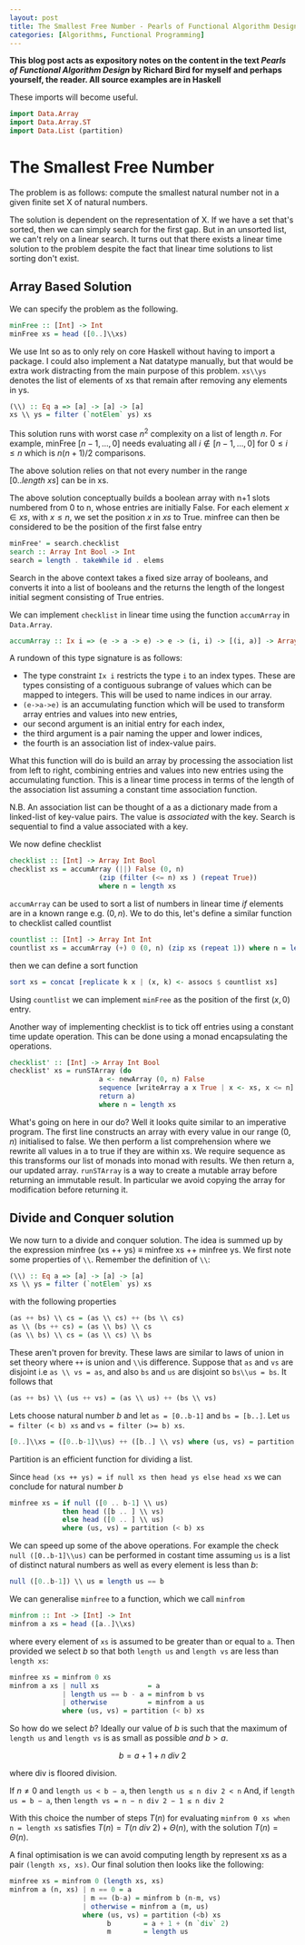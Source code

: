 ```yaml
---
layout: post
title: The Smallest Free Number - Pearls of Functional Algorithm Design
categories: [Algorithms, Functional Programming]
---
```

**This blog post acts as expository notes on the content in the
text _Pearls of Functional Algorithm Design_ by Richard Bird for myself
and perhaps yourself, the reader. All source examples are in Haskell**

These imports will become useful.

``` haskell
import Data.Array
import Data.Array.ST
import Data.List (partition)
```

# The Smallest Free Number

The problem is as follows: compute the smallest natural number not in a given
finite set X of natural numbers.

The solution is dependent on the representation of X. If we have a set
that's sorted, then we can simply search for the first gap. But in an
unsorted list, we can't rely on a linear search.
It turns out that there exists a linear time solution to the
problem despite the fact that linear time solutions to list sorting
don't exist.

## Array Based Solution
We can specify the problem as the following.

```haskell
minFree :: [Int] -> Int
minFree xs = head ([0..]\\xs)
```

We use Int so as to only rely on core Haskell without having to import
a package. I could also implement a Nat datatype manually, but that would
be extra work distracting from the main purpose of this problem.
`xs\\ys` denotes the list of elements of xs that remain after removing
any elements in ys.

```haskell
(\\) :: Eq a => [a] -> [a] -> [a]
xs \\ ys = filter (`notElem` ys) xs
```

This solution runs with worst case $n^2$ complexity on a list of length
$n$. For example, minFree $[n-1, ..., 0]$ needs evaluating all  $i \notin [n-1, ..., 0]$
for $0 \le i \le n$ which is $n(n+1)/2$ comparisons.

The above solution relies on that not every number in the range
$[0 .. length\ xs]$ can be in xs.

The above solution conceptually builds a boolean array with n+1 slots
numbered from 0 to n, whose entries are initially False. For each element
$x \in xs$, with $x \le n$, we set the position $x$ in $xs$ to True.
minfree can then be considered to be the position of the first false
entry

``` haskell
minFree' = search.checklist
search :: Array Int Bool -> Int
search = length . takeWhile id . elems
```

Search in the above context takes a fixed size array of booleans, and
converts it into a list of booleans and the returns the length
of the longest initial segment consisting of True entries.

We can implement `checklist` in linear time using the function
`accumArray` in `Data.Array`.

```haskell
accumArray :: Ix i => (e -> a -> e) -> e -> (i, i) -> [(i, a)] -> Array i e
```

A rundown of this type signature is as follows:

- The type constraint `Ix i` restricts the type `i` to an index types. These
are types consisting of a contiguous subrange of values which
can be mapped to integers. This will be used to name indices
in our array.
- `(e->a->e)` is an accumulating function which will be used to transform
array entries and values into new entries,
- our second argument is an initial entry for each index,
- the third argument is a pair naming the upper and lower indices,
- the fourth is an association list of index-value pairs.

What this function will do is build an array by processing the association
list from left to right, combining entries and values into new entries using
the accumulating function. This is a linear time process in terms of the length
of the association list assuming a constant time association function.

N.B. An association list can be thought of a as a dictionary made from a linked-list
of key-value pairs. The value is *associated* with the key. Search is sequential
to find a value associated with a key.

We now define checklist

```haskell
checklist :: [Int] -> Array Int Bool
checklist xs = accumArray (||) False (0, n)
                      (zip (filter (<= n) xs ) (repeat True))
                      where n = length xs
```

`accumArray` can be used to sort a list of numbers in linear time *if*
elements are in a known range e.g. $(0, n)$. We to do this, let's define a
similar function to checklist called countlist

```haskell
countlist :: [Int] -> Array Int Int
countlist xs = accumArray (+) 0 (0, n) (zip xs (repeat 1)) where n = length xs
```

then we can define a sort function

```haskell
sort xs = concat [replicate k x | (x, k) <- assocs $ countlist xs]
```

Using `countlist` we can implement `minFree` as the position of the first $(x, 0)$ entry.

Another way of implementing checklist is to tick off entries using a constant
time update operation. This can be done using a monad encapsulating the operations.

```haskell
checklist' :: [Int] -> Array Int Bool
checklist' xs = runSTArray (do
                      a <- newArray (0, n) False
                      sequence [writeArray a x True | x <- xs, x <= n]
                      return a)
                      where n = length xs
 ```

What's going on here in our do? Well it looks quite similar to an imperative program.
The first line constructs an array with every value in our range $(0, n)$ initialised
to false. We then perform a list comprehension where we rewrite all values in a
to true if they are within xs. We require sequence as this transforms our list
of monads into monad with results. We then return a, our updated array. `runSTArray`
is a way to create a mutable array before returning an immutable result. In particular
we avoid copying the array for modification before returning it.

## Divide and Conquer solution

We now turn to a divide and conquer solution. The idea is summed up by
the expression minfree (xs ++ ys) $\equiv$ minfree xs ++ minfree ys. We first note some properties of `\\`. Remember the definition of `\\`:

```haskell
(\\) :: Eq a => [a] -> [a] -> [a]
xs \\ ys = filter (`notElem` ys) xs
```

with the following properties

```haskell
(as ++ bs) \\ cs = (as \\ cs) ++ (bs \\ cs)
as \\ (bs ++ cs) = (as \\ bs) \\ cs
(as \\ bs) \\ cs = (as \\ cs) \\ bs
```

These aren't proven for brevity. These laws are similar to laws of union in set theory where
`++` is union and `\\`is difference.
Suppose that `as` and `vs` are disjoint i.e `as \\ vs = as`, and
also `bs` and `us` are disjoint so `bs\\us = bs`. It follows that

```haskell
(as ++ bs) \\ (us ++ vs) = (as \\ us) ++ (bs \\ vs)
```

Lets choose natural number $b$ and let `as = [0..b-1]` and `bs = [b..]`.
Let `us = filter (< b) xs` and `vs = filter (>= b) xs`.

```haskell
[0..]\\xs = ([0..b-1]\\us) ++ ([b..] \\ vs) where (us, vs) = partition ( < b) xs
```

Partition is an efficient function for dividing a list.

Since `head (xs ++ ys) = if null xs then head ys else head xs` we can conclude for natural
number $b$

```haskell
minfree xs = if null ([0 .. b-1] \\ us)
             then head ([b .. ] \\ vs)
             else head ([0 .. ] \\ us)
             where (us, vs) = partition (< b) xs
```

We can speed up some of the above operations. For example the check
`null ([0..b-1]\\us)` can be performed in costant time assuming `us` is a list
of distinct natural numbers as well as every element is less than $b$:

```haskell
null ([0..b-1]) \\ us ≡ length us == b
```

We can generalise `minfree` to a function, which we call `minfrom`

```haskell
minfrom :: Int -> [Int] -> Int
minfrom a xs = head ([a..]\\xs)
```
where every element of `xs` is assumed to be greater than or equal to `a`. Then provided we select
$b$ so that both `length us` and `length vs` are less than `length xs`:

```haskell
minfree xs = minfrom 0 xs
minfrom a xs | null xs            = a
             | length us == b - a = minfrom b vs
             | otherwise          = minfrom a us
             where (us, vs) = partition (< b) xs
```

So how do we select $b$? Ideally our value of $b$ is such that the maximum of `length us` and `length vs` is as small as possible *and* $b\gt a$.

$$
b = a + 1 + n\ div\ 2
$$

where div is floored division.

If $n \ne 0$ and `length us < b − a`, then
`length us ≤ n div 2 < n`
And, if `length us = b − a`, then `length vs = n − n div 2 − 1 ≤ n div 2`

With this choice the number of steps $T(n)$ for evaluating `minfrom 0 xs
when n = length xs` satisfies $T(n) = T(n\ div\ 2) + Θ(n)$, with the solution
$T(n) = Θ(n)$.

A final optimisation is we can avoid computing length by represent xs as a pair `(length xs, xs)`. Our final solution then looks like the following:

```haskell
minfree xs = minfrom 0 (length xs, xs)
minfrom a (n, xs) | n == 0 = a
                  | m == (b-a) = minfrom b (n-m, vs)
                  | otherwise = minfrom a (m, us)
                  where (us, vs) = partition (<b) xs
                        b        = a + 1 + (n `div` 2)
                        m        = length us
```
